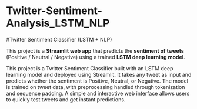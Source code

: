 # Twitter-Sentiment-Analysis_LSTM_NLP
#Twitter Sentiment Classifier (LSTM + NLP)

This project is a **Streamlit web app** that predicts the **sentiment of tweets** (Positive / Neutral / Negative) using a trained **LSTM deep learning model**.

This project is a Twitter Sentiment Classifier built with an LSTM deep learning model and deployed using Streamlit.
It takes any tweet as input and predicts whether the sentiment is Positive, Neutral, or Negative. The model is trained on tweet data, with preprocessing handled through tokenization and sequence padding. 
A simple and interactive web interface allows users to quickly test tweets and get instant predictions.

## 
